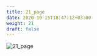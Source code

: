 ```yaml
---
title: 21_page
date: 2020-10-15T18:47:12+03:00
weight: 21
draft: false
---
```


![21_page](/images/module1/21_page.png)
